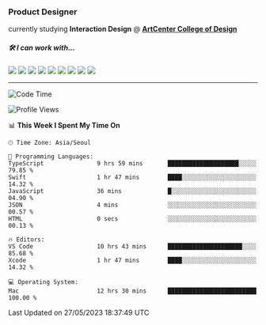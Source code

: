 ### Product Designer
<div> currently studying <strong>Interaction Design</strong> @ <strong><a href="https://www.artcenter.edu/">ArtCenter College of Design</a></strong></div>

##### 🛠️ I can work with...

<div style="flex">
 <img src="https://img.shields.io/badge/Next.js-000000?style=flat-square&logo=Next.js&logoColor=white"/>
 <img src="https://img.shields.io/badge/Typescript-3178C6?style=flat-square&logo=Typescript&logoColor=white"/>
 <img src="https://img.shields.io/badge/Storybook-FF4785?style=flat-square&logo=Storybook&logoColor=white"/>
 <img src="https://img.shields.io/badge/React-61DAFB?style=flat-square&logo=React&logoColor=black"/>
 <img src="https://img.shields.io/badge/JavaScript-F7DF1E?style=flat-square&logo=javascript&logoColor=black"/>
 <img src="https://img.shields.io/badge/styled components-DB7093?style=flat-square&logo=styled-components&logoColor=white"/>
 <img src="https://img.shields.io/badge/Sass-CC6699?style=flat-square&logo=Sass&logoColor=white"/>
 <img src="https://img.shields.io/badge/Tailwind CSS-06B6D4?style=flat-square&logo=Tailwind CSS&logoColor=white"/>
 <img src="https://img.shields.io/badge/CSS3-1572B6?style=flat-square&logo=css3&logoColor=white"/>
</div>

<hr />

<!--START_SECTION:waka-->
![Code Time](http://img.shields.io/badge/Code%20Time-311%20hrs%2042%20mins-blue)

![Profile Views](http://img.shields.io/badge/Profile%20Views-57-blue)

📊 **This Week I Spent My Time On** 

```text
🕑︎ Time Zone: Asia/Seoul

💬 Programming Languages: 
TypeScript               9 hrs 59 mins       ████████████████████░░░░░   79.85 % 
Swift                    1 hr 47 mins        ████░░░░░░░░░░░░░░░░░░░░░   14.32 % 
JavaScript               36 mins             █░░░░░░░░░░░░░░░░░░░░░░░░   04.90 % 
JSON                     4 mins              ░░░░░░░░░░░░░░░░░░░░░░░░░   00.57 % 
HTML                     0 secs              ░░░░░░░░░░░░░░░░░░░░░░░░░   00.13 % 

🔥 Editors: 
VS Code                  10 hrs 43 mins      █████████████████████░░░░   85.68 % 
Xcode                    1 hr 47 mins        ████░░░░░░░░░░░░░░░░░░░░░   14.32 % 

💻 Operating System: 
Mac                      12 hrs 30 mins      █████████████████████████   100.00 % 
```


 Last Updated on 27/05/2023 18:37:49 UTC
<!--END_SECTION:waka-->

<!--
**ggkim0614/ggkim0614** is a ✨ _special_ ✨ repository because its `README.md` (this file) appears on your GitHub profile.

Here are some ideas to get you started:

- 🔭 I’m currently working on ...
- 🌱 I’m currently learning ...
- 👯 I’m looking to collaborate on ...
- 🤔 I’m looking for help with ...
- 💬 Ask me about ...
- 📫 How to reach me: ...
- 😄 Pronouns: ...
- ⚡ Fun fact: ...
-->
